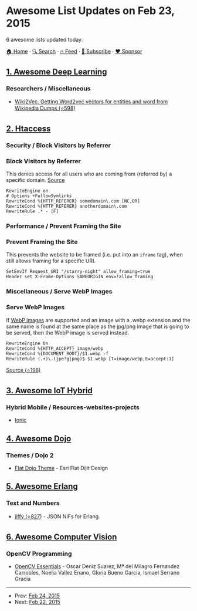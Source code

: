 # Awesome List Updates on Feb 23, 2015

6 awesome lists updated today.

[🏠 Home](/README.md) · [🔍 Search](https://www.trackawesomelist.com/search/) · [🔥 Feed](https://www.trackawesomelist.com/rss.xml) · [📮 Subscribe](https://trackawesomelist.us17.list-manage.com/subscribe?u=d2f0117aa829c83a63ec63c2f&id=36a103854c) · [❤️  Sponsor](https://github.com/sponsors/theowenyoung)



## [1. Awesome Deep Learning](/content/ChristosChristofidis/awesome-deep-learning/README.md)

### Researchers / Miscellaneous

*   [Wiki2Vec. Getting Word2vec vectors for entities and word from Wikipedia Dumps (⭐598)](https://github.com/idio/wiki2vec)

## [2. Htaccess](/content/phanan/htaccess/README.md)

### Security / Block Visitors by Referrer

### Block Visitors by Referrer

This denies access for all users who are coming from (referred by) a specific domain.
[Source](http://www.htaccess-guide.com/deny-visitors-by-referrer/)

```apacheconf
RewriteEngine on
# Options +FollowSymlinks
RewriteCond %{HTTP_REFERER} somedomain\.com [NC,OR]
RewriteCond %{HTTP_REFERER} anotherdomain\.com
RewriteRule .* - [F]
```

### Performance / Prevent Framing the Site

### Prevent Framing the Site

This prevents the website to be framed (i.e. put into an `iframe` tag), when still allows framing for a specific URI.

```apacheconf
SetEnvIf Request_URI "/starry-night" allow_framing=true
Header set X-Frame-Options SAMEORIGIN env=!allow_framing
```

### Miscellaneous / Serve WebP Images

### Serve WebP Images

If [WebP images](https://developers.google.com/speed/webp/?csw=1) are supported and an image with a .webp extension and the same name is found at the same place as the jpg/png image that is going to be served, then the WebP image is served instead.

```apacheconf
RewriteEngine On
RewriteCond %{HTTP_ACCEPT} image/webp
RewriteCond %{DOCUMENT_ROOT}/$1.webp -f
RewriteRule (.+)\.(jpe?g|png)$ $1.webp [T=image/webp,E=accept:1]
```

[Source (⭐198)](https://github.com/vincentorback/WebP-images-with-htaccess)

## [3. Awesome IoT Hybrid](/content/weblancaster/awesome-IoT-hybrid/README.md)

### Hybrid Mobile / Resources-websites-projects

*   [Ionic](http://ionicframework.com/)

## [4. Awesome Dojo](/content/petk/awesome-dojo/README.md)

### Themes / Dojo 2

*   [Flat Dojo Theme](http://yiweima.github.io/flatdojo/) - Esri Flat Dijit Design

## [5. Awesome Erlang](/content/drobakowski/awesome-erlang/README.md)

### Text and Numbers

*   [jiffy (⭐827)](https://github.com/davisp/jiffy) - JSON NIFs for Erlang.

## [6. Awesome Computer Vision](/content/jbhuang0604/awesome-computer-vision/README.md)

### OpenCV Programming

*   [OpenCV Essentials](http://www.amazon.com/OpenCV-Essentials-Oscar-Deniz-Suarez/dp/1783984244/ref=sr_1_1?s=books\&ie=UTF8\&qid=1424594237\&sr=1-1\&keywords=opencv+essentials#) - Oscar Deniz Suarez, Mª del Milagro Fernandez Carrobles, Noelia Vallez Enano, Gloria Bueno Garcia, Ismael Serrano Gracia

---

- Prev: [Feb 24, 2015](/content/2015/02/24/README.md)
- Next: [Feb 22, 2015](/content/2015/02/22/README.md)